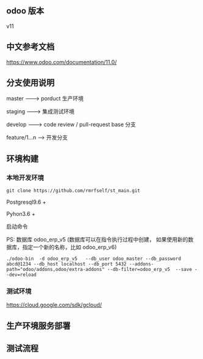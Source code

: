 ## odoo 版本

v11

## 中文参考文档

https://www.odoo.com/documentation/11.0/  



## 分支使用说明

master  ---> porduct 生产环境

staging ---> 集成测试环境

develop ---> code review / pull-request base 分支

feature/1...n --> 开发分支

## 环境构建

### 本地开发环境

```
git clone https://github.com/rmrfself/st_main.git

```

Postgresql9.6 + 

Pyhon3.6 +

启动命令

PS: 数据库 odoo_erp_v5 (数据库可以在指令执行过程中创建， 如果使用新的数据库，指定一个新的名称，比如 odoo_erp_v6)

```
./odoo-bin  -d odoo_erp_v5   --db_user odoo_master --db_password abcd@1234 --db_host localhost --db_port 5432 --addons-path="odoo/addons,odoo/extra-addons" --db-filter=odoo_erp_v5  --save --dev=reload
```

### 测试环境

https://cloud.google.com/sdk/gcloud/


## 生产环境服务部署


## 测试流程





